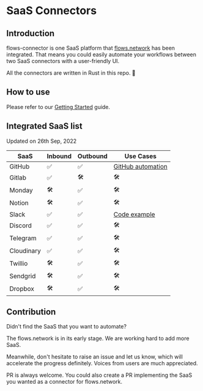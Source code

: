 # SaaS Connectors

## Introduction

flows-connector is one SaaS platform that [flows.network](https://flows.network/) has been integrated. That means you could easily automate your workflows between two SaaS connectors with a user-friendly UI.

All the connectors are written in Rust in this repo. 🦀 

## How to use

Please refer to our [Getting Started](https://docs.flows.network/docs/category/getting-started) guide.

## Integrated SaaS list

Updated on 26th Sep, 2022

| SaaS       | Inbound | Outbound | Use Cases |
| ---------- | ------- | -------- | --------- |
| GitHub     | ✅     | ✅      | [GitHub automation](https://docs.flows.network/docs/category/github-automation-cookbook)          |
| Gitlab     | ✅     | 🛠️  |      🛠️     |
| Monday     | 🛠️ | ✅      |     🛠️      |
| Notion     | 🛠️ | ✅      |      🛠️     |
| Slack      | ✅     | ✅      |      [Code example](https://github.com/flows-network/flow-functions/tree/main/slack)     |
| Discord    | ✅     | ✅      |    🛠️      |
| Telegram   | ✅     | ✅      |     🛠️      |
| Cloudinary | ✅     | ✅      |      🛠️     |
| Twillio    | 🛠️ | ✅      |      🛠️     |
| Sendgrid   | 🛠️ | ✅      |       🛠️    |
| Dropbox    | 🛠️    | ✅      |     🛠️      |


## Contribution

Didn't find the SaaS that you want to automate? 

The flows.network is in its early stage. We are working hard to add more SaaS. 

Meanwhile, don't hesitate to raise an issue and let us know, which will accelerate the progress definitely. Voices from users are much appreciated.

PR is always welcome. You could also create a PR implementing the SaaS you wanted as a connector for flows.network.
